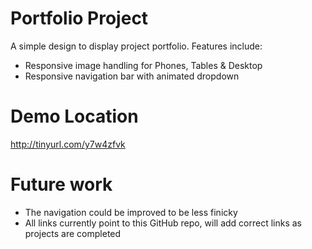 # Portfolio Project
A simple design to display project portfolio.
Features include:
- Responsive image handling for Phones, Tables & Desktop
- Responsive navigation bar with animated dropdown

# Demo Location
http://tinyurl.com/y7w4zfvk

# Future work
- The navigation could be improved to be less finicky
- All links currently point to this GitHub repo, will add correct links as projects are completed